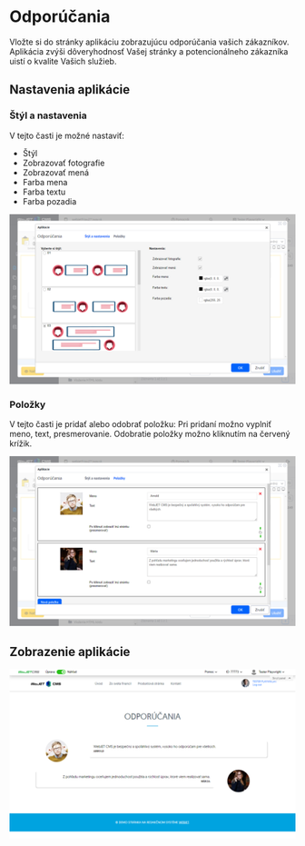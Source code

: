 # Odporúčania

Vložte si do stránky aplikáciu zobrazujúcu odporúčania vašich zákazníkov.
Aplikácia zvýši dôveryhodnosť Vašej stránky a potencionálneho zákazníka uistí o kvalite Vašich služieb.

## Nastavenia aplikácie

### Štýl a nastavenia

V tejto časti je možné nastaviť:

- Štýl
- Zobrazovať fotografie
- Zobrazovať mená
- Farba mena
- Farba textu
- Farba pozadia

![](editor-style.png)

### Položky

V tejto časti je pridať alebo odobrať položku:
Pri pridaní možno vyplniť meno, text, presmerovanie.
Odobratie položky možno kliknutím na červený krížik.

![](editor-items.png)


## Zobrazenie aplikácie

![](app-testimonials.png)
